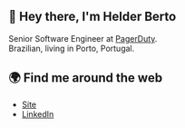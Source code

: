 ## 👋 Hey there, I'm Helder Berto

Senior Software Engineer at <a href="https://www.pagerduty.com/" target="blank">PagerDuty</a>. <br>
Brazilian, living in Porto, Portugal.

## 🌍 Find me around the web

- [Site](https://helderberto.com) <br>
- [LinkedIn](https://www.linkedin.com/in/helderberto)
